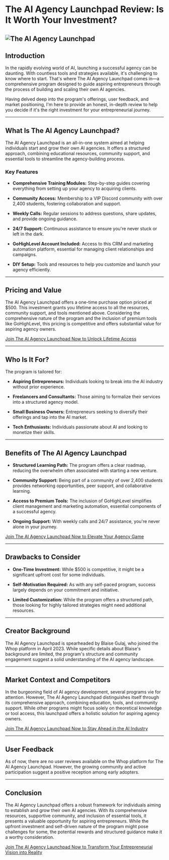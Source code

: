 # The AI Agency Launchpad Review: Is It Worth Your Investment?
![The AI Agency Launchpad](https://github.com/user-attachments/assets/5e37c35e-9de9-46e2-a186-be69a325dcf5)
---

## Introduction

In the rapidly evolving world of AI, launching a successful agency can be daunting. With countless tools and strategies available, it's challenging to know where to start. That's where The AI Agency Launchpad comes in—a comprehensive program designed to guide aspiring entrepreneurs through the process of building and scaling their own AI agencies.

Having delved deep into the program's offerings, user feedback, and market positioning, I'm here to provide an honest, in-depth review to help you decide if it's the right investment for your entrepreneurial journey.

---

## What Is The AI Agency Launchpad?

The AI Agency Launchpad is an all-in-one system aimed at helping individuals start and grow their own AI agencies. It offers a structured approach, combining educational resources, community support, and essential tools to streamline the agency-building process.

### Key Features

* **Comprehensive Training Modules:** Step-by-step guides covering everything from setting up your agency to acquiring clients.

* **Community Access:** Membership to a VIP Discord community with over 2,400 students, fostering collaboration and support.

* **Weekly Calls:** Regular sessions to address questions, share updates, and provide ongoing guidance.

* **24/7 Support:** Continuous assistance to ensure you're never stuck or left in the dark.

* **GoHighLevel Account Included:** Access to this CRM and marketing automation platform, essential for managing client relationships and campaigns.

* **DIY Setup:** Tools and resources to help you customize and launch your agency efficiently.

---

## Pricing and Value

The AI Agency Launchpad offers a one-time purchase option priced at \$500. This investment grants you lifetime access to all the resources, community support, and tools mentioned above. Considering the comprehensive nature of the program and the inclusion of premium tools like GoHighLevel, this pricing is competitive and offers substantial value for aspiring agency owners.

[Join The AI Agency Launchpad Now to Unlock Lifetime Access](https://whop.com/the-ai-agency-launchpad?a=kelechienwere1234)

---

## Who Is It For?

The program is tailored for:

* **Aspiring Entrepreneurs:** Individuals looking to break into the AI industry without prior experience.

* **Freelancers and Consultants:** Those aiming to formalize their services into a structured agency model.

* **Small Business Owners:** Entrepreneurs seeking to diversify their offerings and tap into the AI market.

* **Tech Enthusiasts:** Individuals passionate about AI and looking to monetize their skills.

---

## Benefits of The AI Agency Launchpad

* **Structured Learning Path:** The program offers a clear roadmap, reducing the overwhelm often associated with starting a new venture.

* **Community Support:** Being part of a community of over 2,400 students provides networking opportunities, peer support, and collaborative learning.

* **Access to Premium Tools:** The inclusion of GoHighLevel simplifies client management and marketing automation, essential components of a successful agency.

* **Ongoing Support:** With weekly calls and 24/7 assistance, you're never alone in your journey.

[Join The AI Agency Launchpad Now to Elevate Your Agency Game](https://whop.com/the-ai-agency-launchpad?a=kelechienwere1234)

---

## Drawbacks to Consider

* **One-Time Investment:** While \$500 is competitive, it might be a significant upfront cost for some individuals.

* **Self-Motivation Required:** As with any self-paced program, success largely depends on your commitment and initiative.

* **Limited Customization:** While the program offers a structured path, those looking for highly tailored strategies might need additional resources.

---

## Creator Background

The AI Agency Launchpad is spearheaded by Blaise Gulaj, who joined the Whop platform in April 2023. While specific details about Blaise's background are limited, the program's structure and community engagement suggest a solid understanding of the AI agency landscape.

---

## Market Context and Competitors

In the burgeoning field of AI agency development, several programs vie for attention. However, The AI Agency Launchpad distinguishes itself through its comprehensive approach, combining education, tools, and community support. While other programs might focus solely on theoretical knowledge or tool access, this launchpad offers a holistic solution for aspiring agency owners.

[Join The AI Agency Launchpad Now to Stay Ahead in the AI Industry](https://whop.com/the-ai-agency-launchpad?a=kelechienwere1234)

---

## User Feedback

As of now, there are no user reviews available on the Whop platform for The AI Agency Launchpad. However, the growing community and active participation suggest a positive reception among early adopters.

---

## Conclusion

The AI Agency Launchpad offers a robust framework for individuals aiming to establish and grow their own AI agencies. With its comprehensive resources, supportive community, and inclusion of essential tools, it presents a valuable opportunity for aspiring entrepreneurs. While the upfront investment and self-driven nature of the program might pose challenges for some, the potential rewards and structured guidance make it a worthy consideration.

[Join The AI Agency Launchpad Now to Transform Your Entrepreneurial Vision into Reality](https://whop.com/the-ai-agency-launchpad?a=kelechienwere1234)
